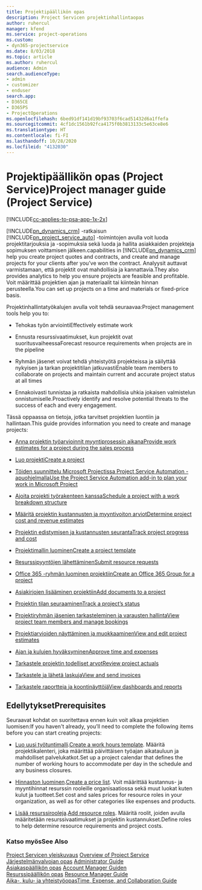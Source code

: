 ```yaml
---
title: Projektipäällikön opas
description: Project Servicen projektinhallintaopas
author: ruhercul
manager: kfend
ms.service: project-operations
ms.custom:
- dyn365-projectservice
ms.date: 8/03/2018
ms.topic: article
ms.author: ruhercul
audience: Admin
search.audienceType:
- admin
- customizer
- enduser
search.app:
- D365CE
- D365PS
- ProjectOperations
ms.openlocfilehash: 6bed91df141d19bf93703f6cad51432d6a1ffefa
ms.sourcegitcommit: 4cf1dc1561b92fca4175f0b3813133c5e63ce8e6
ms.translationtype: HT
ms.contentlocale: fi-FI
ms.lasthandoff: 10/28/2020
ms.locfileid: "4132030"
---
```

# <a name="project-manager-guide-project-service"></a><span data-ttu-id="97c20-103">Projektipäällikön opas (Project Service)</span><span class="sxs-lookup"><span data-stu-id="97c20-103">Project manager guide (Project Service)</span></span>

[!INCLUDE[cc-applies-to-psa-app-1x-2x](../includes/cc-applies-to-psa-app-1x-2x.md)]

[!INCLUDE[pn_dynamics_crm](../includes/pn-dynamics-crm.md)] <span data-ttu-id="97c20-104">-ratkaisun [!INCLUDE[pn_project_service_auto](../includes/pn-project-service-auto.md)] -toimintojen avulla voit luoda projektitarjouksia ja -sopimuksia sekä luoda ja hallita asiakkaiden projekteja sopimuksen voittamisen jälkeen.</span><span class="sxs-lookup"><span data-stu-id="97c20-104">capabilities in [!INCLUDE[pn_dynamics_crm](../includes/pn-dynamics-crm.md)] help you create project quotes and contracts, and create and manage projects for your clients after you’ve won the contract.</span></span> <span data-ttu-id="97c20-105">Analyysit auttavat varmistamaan, että projektit ovat mahdollisia ja kannattavia.</span><span class="sxs-lookup"><span data-stu-id="97c20-105">They also provides analytics to help you ensure projects are feasible and profitable.</span></span> <span data-ttu-id="97c20-106">Voit määrittää projektien ajan ja materiaalit tai kiinteän hinnan perusteella.</span><span class="sxs-lookup"><span data-stu-id="97c20-106">You can set up projects on a time and materials or fixed-price basis.</span></span>  
  
 <span data-ttu-id="97c20-107">Projektinhallintatyökalujen avulla voit tehdä seuraavaa:</span><span class="sxs-lookup"><span data-stu-id="97c20-107">Project management tools help you to:</span></span>  
  
-   <span data-ttu-id="97c20-108">Tehokas työn arviointi</span><span class="sxs-lookup"><span data-stu-id="97c20-108">Effectively estimate work</span></span>  
  
-   <span data-ttu-id="97c20-109">Ennusta resurssivaatimukset, kun projektit ovat suoritusvaiheessa</span><span class="sxs-lookup"><span data-stu-id="97c20-109">Forecast resource requirements when projects are in the pipeline</span></span>  
  
-   <span data-ttu-id="97c20-110">Ryhmän jäsenet voivat tehdä yhteistyötä projekteissa ja säilyttää nykyisen ja tarkan projektitilan jatkuvasti</span><span class="sxs-lookup"><span data-stu-id="97c20-110">Enable team members to collaborate on projects and maintain current and accurate project status at all times</span></span>  
  
-   <span data-ttu-id="97c20-111">Ennakoivasti tunnistaa ja ratkaista mahdollisia uhkia jokaisen valmistelun onnistumiselle.</span><span class="sxs-lookup"><span data-stu-id="97c20-111">Proactively identify and resolve potential threats to the success of each and every engagement.</span></span>  
  
<span data-ttu-id="97c20-112">Tässä oppaassa on tietoja, jotka tarvitset projektien luontiin ja hallintaan.</span><span class="sxs-lookup"><span data-stu-id="97c20-112">This guide provides information you need to create and manage projects:</span></span>  
  
-   [<span data-ttu-id="97c20-113">Anna projektin työarvioinnit myyntiprosessin aikana</span><span class="sxs-lookup"><span data-stu-id="97c20-113">Provide work estimates for a project during the sales process</span></span>](../psa/provide-estimates-project-during-sales-process.md)  
  
-   [<span data-ttu-id="97c20-114">Luo projekti</span><span class="sxs-lookup"><span data-stu-id="97c20-114">Create a project</span></span>](../psa/create-project.md)  
  
-   [<span data-ttu-id="97c20-115">Töiden suunnittelu Microsoft Projectissa Project Service Automation -apuohjelmalla</span><span class="sxs-lookup"><span data-stu-id="97c20-115">Use the Project Service Automation add-in to plan your work in Microsoft Project</span></span>](../psa/add-plan-work-microsoft-project.md)  
  
-   [<span data-ttu-id="97c20-116">Ajoita projekti työrakenteen kanssa</span><span class="sxs-lookup"><span data-stu-id="97c20-116">Schedule a project with a work breakdown structure</span></span>](../psa/schedule-project-work-breakdown-structure.md)  
  
-   [<span data-ttu-id="97c20-117">Määritä projektin kustannusten ja myyntivoiton arviot</span><span class="sxs-lookup"><span data-stu-id="97c20-117">Determine project cost and revenue estimates</span></span>](../psa/determine-project-cost-revenue-estimates.md)  
  
-   [<span data-ttu-id="97c20-118">Projektin edistymisen ja kustannusten seuranta</span><span class="sxs-lookup"><span data-stu-id="97c20-118">Track project progress and cost</span></span>](../psa/track-project-progress-cost.md)  
  
-   [<span data-ttu-id="97c20-119">Projektimallin luominen</span><span class="sxs-lookup"><span data-stu-id="97c20-119">Create a project template</span></span>](../psa/create-project-template.md)  
  
-   [<span data-ttu-id="97c20-120">Resurssipyyntöjen lähettäminen</span><span class="sxs-lookup"><span data-stu-id="97c20-120">Submit resource requests</span></span>](../psa/submit-resource-requests.md)  
  
-   [<span data-ttu-id="97c20-121">Office 365 -ryhmän luominen projektiin</span><span class="sxs-lookup"><span data-stu-id="97c20-121">Create an Office 365 Group for a project</span></span>](../psa/create-office-365-group-project.md)  
  
-   [<span data-ttu-id="97c20-122">Asiakirjojen lisääminen projektiin</span><span class="sxs-lookup"><span data-stu-id="97c20-122">Add documents to a project</span></span>](../psa/add-documents-project.md)  
  
-   [<span data-ttu-id="97c20-123">Projektin tilan seuraaminen</span><span class="sxs-lookup"><span data-stu-id="97c20-123">Track a project’s status</span></span>](../psa/track-project-status.md)  
  
-   [<span data-ttu-id="97c20-124">Projektiryhmän jäsenien tarkasteleminen ja varausten hallinta</span><span class="sxs-lookup"><span data-stu-id="97c20-124">View project team members and manage bookings</span></span>](../psa/view-project-team-members-manage-bookings.md)  
  
-   [<span data-ttu-id="97c20-125">Projektiarvioiden näyttäminen ja muokkaaminen</span><span class="sxs-lookup"><span data-stu-id="97c20-125">View and edit project estimates</span></span>](../psa/view-edit-project-estimates.md)  
  
-   [<span data-ttu-id="97c20-126">Ajan ja kulujen hyväksyminen</span><span class="sxs-lookup"><span data-stu-id="97c20-126">Approve time and expenses</span></span>](../psa/approve-time-expenses.md)  
  
-   [<span data-ttu-id="97c20-127">Tarkastele projektin todelliset arvot</span><span class="sxs-lookup"><span data-stu-id="97c20-127">Review project actuals</span></span>](../psa/review-project-actuals.md)  
  
-   [<span data-ttu-id="97c20-128">Tarkastele ja lähetä laskuja</span><span class="sxs-lookup"><span data-stu-id="97c20-128">View and send invoices</span></span>](../psa/view-send-invoices.md)  
  
-   [<span data-ttu-id="97c20-129">Tarkastele raportteja ja koontinäyttöjä</span><span class="sxs-lookup"><span data-stu-id="97c20-129">View dashboards and reports</span></span>](../psa/view-dashboards-reports.md)  
  
## <a name="prerequisites"></a><span data-ttu-id="97c20-130">Edellytykset</span><span class="sxs-lookup"><span data-stu-id="97c20-130">Prerequisites</span></span>  
 <span data-ttu-id="97c20-131">Seuraavat kohdat on suoritettava ennen kuin voit alkaa projektien luomisen:</span><span class="sxs-lookup"><span data-stu-id="97c20-131">If you haven't already, you’ll need to complete the following items before you can start creating projects:</span></span>  
  
-   <span data-ttu-id="97c20-132">[Luo uusi työtuntimalli](../psa/create-work-hours-template.md).</span><span class="sxs-lookup"><span data-stu-id="97c20-132">[Create a work hours template](../psa/create-work-hours-template.md).</span></span> <span data-ttu-id="97c20-133">Määritä projektikalenteri, joka määrittää päivittäisen työajan aikatauluun ja mahdolliset palvelukatkot.</span><span class="sxs-lookup"><span data-stu-id="97c20-133">Set up a project calendar that defines the number of working hours to accommodate per day in the schedule and any business closures.</span></span>  
  
-   <span data-ttu-id="97c20-134">[Hinnaston luominen](../psa/create-price-list.md).</span><span class="sxs-lookup"><span data-stu-id="97c20-134">[Create a price list](../psa/create-price-list.md).</span></span> <span data-ttu-id="97c20-135">Voit määrittää kustannus- ja myyntihinnat resurssin rooleille organisaatiossa sekä muut luokat kuten kulut ja tuotteet.</span><span class="sxs-lookup"><span data-stu-id="97c20-135">Set cost and sales prices for resource roles in your organization, as well as for other categories like expenses and products.</span></span>  
  
-   <span data-ttu-id="97c20-136">[Lisää resurssirooleja](../psa/add-resource-roles.md).</span><span class="sxs-lookup"><span data-stu-id="97c20-136">[Add resource roles](../psa/add-resource-roles.md).</span></span> <span data-ttu-id="97c20-137">Määritä roolit, joiden avulla määritetään resurssivaatimukset ja projektin kustannukset.</span><span class="sxs-lookup"><span data-stu-id="97c20-137">Define roles to help determine resource requirements and project costs.</span></span>  
  
### <a name="see-also"></a><span data-ttu-id="97c20-138">Katso myös</span><span class="sxs-lookup"><span data-stu-id="97c20-138">See Also</span></span>  
 <span data-ttu-id="97c20-139">[Project Servicen yleiskuvaus](../psa/overview.md) </span><span class="sxs-lookup"><span data-stu-id="97c20-139">[Overview of Project Service](../psa/overview.md) </span></span>  
 <span data-ttu-id="97c20-140">[Järjestelmänvalvojan opas](../psa/admin-guide.md) </span><span class="sxs-lookup"><span data-stu-id="97c20-140">[Administrator Guide](../psa/admin-guide.md) </span></span>  
 <span data-ttu-id="97c20-141">[Asiakaspäällikön opas](../psa/account-manager-guide.md) </span><span class="sxs-lookup"><span data-stu-id="97c20-141">[Account Manager Guiden](../psa/account-manager-guide.md) </span></span>  
 <span data-ttu-id="97c20-142">[Resurssipäällikön opas](../psa/resource-manager-guide.md) </span><span class="sxs-lookup"><span data-stu-id="97c20-142">[Resource Manager Guide](../psa/resource-manager-guide.md) </span></span>  
 [<span data-ttu-id="97c20-143">Aika-, kulu- ja yhteistyöopas</span><span class="sxs-lookup"><span data-stu-id="97c20-143">Time, Expense, and Collaboration Guide</span></span>](../psa/time-expense-collaboration-guide.md)

